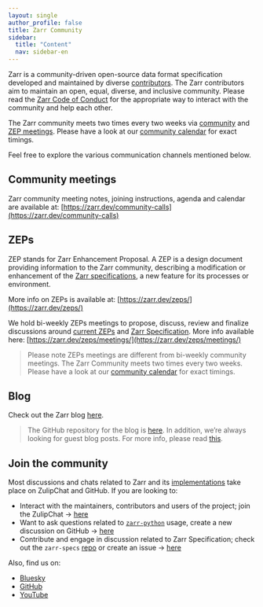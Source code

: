 ```yaml
---
layout: single
author_profile: false
title: Zarr Community
sidebar:
  title: "Content"
  nav: sidebar-en
---
```


Zarr is a community-driven open-source data format specification developed and maintained by diverse [contributors](https://github.com/orgs/zarr-developers/teams). The Zarr contributors aim to maintain an open, equal, diverse, and inclusive community. Please read the [Zarr Code of Conduct](https://github.com/zarr-developers/.github/blob/main/CODE_OF_CONDUCT.md) for the appropriate way to interact with the community and help each other.

The Zarr community meets two times every two weeks via [community](https://zarr.dev/community-calls) and [ZEP meetings](https://zarr.dev/zeps/meetings/). Please have a look at our [community calendar](https://zarr.dev/community-calls/) for exact timings.

Feel free to explore the various communication channels mentioned below.

## Community meetings

Zarr community meeting notes, joining instructions, agenda and calendar are available at: [https://zarr.dev/community-calls](https://zarr.dev/community-calls)

## ZEPs

ZEP stands for Zarr Enhancement Proposal. A ZEP is a design document providing information to the Zarr community, describing a modification or enhancement of the [Zarr specifications](https://zarr-specs.readthedocs.io/en/latest/), a new feature for its processes or environment.

More info on ZEPs is available at: [https://zarr.dev/zeps/](https://zarr.dev/zeps/)

We hold bi-weekly ZEPs meetings to propose, discuss, review and finalize discussions around [current ZEPs](https://zarr.dev/zeps/draft_zeps/) and [Zarr Specification](https://zarr-specs.readthedocs.io/en/latest/specs.html). More info available here: [https://zarr.dev/zeps/meetings/](https://zarr.dev/zeps/meetings/)

> Please note ZEPs meetings are different from bi-weekly community meetings. The Zarr Community meets two times every two weeks. Please have a look at our [community calendar](https://zarr.dev/community-calls/) for exact timings.

## Blog

Check out the Zarr blog [here](https://zarr.dev/blog).

> The GitHub repository for the blog is [here](https://github.com/zarr-developers/blog). In addition, we’re always looking for guest blog posts. For more info, please read [this](https://github.com/zarr-developers/blog#contribute-to-zarr-blog).

## Join the community

Most discussions and chats related to Zarr and its [implementations](https://github.com/zarr-developers/zarr_implementations) take place on ZulipChat and GitHub. If you are looking to:

- Interact with the maintainers, contributors and users of the project; join the ZulipChat → [here](https://ossci.zulipchat.com/)
- Want to ask questions related to [`zarr-python`](https://github.com/zarr-developers/zarr-python) usage, create a new discussion on GitHub → [here](https://github.com/zarr-developers/zarr-python/discussions)
- Contribute and engage in discussion related to Zarr Specification; check out the `zarr-specs` [repo](https://github.com/zarr-developers/zarr-specs/) or create an issue → [here](https://github.com/zarr-developers/zarr-specs/issues)

Also, find us on:

- [Bluesky](https://bsky.app/profile/zarr.dev)
- [GitHub](https://github.com/zarr-developers)
- [YouTube](https://www.youtube.com/@zarr_dev/playlists)

